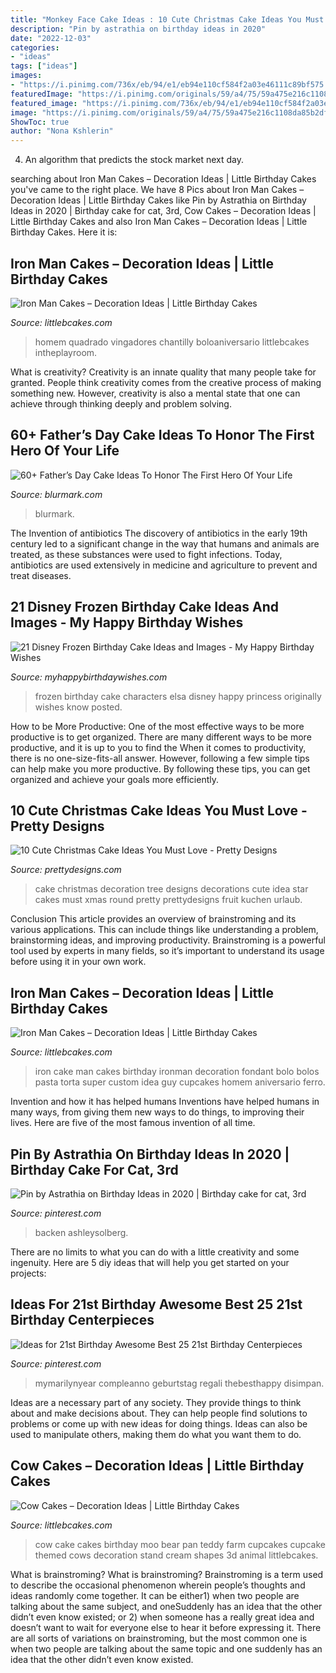 ```yaml
---
title: "Monkey Face Cake Ideas : 10 Cute Christmas Cake Ideas You Must Love"
description: "Pin by astrathia on birthday ideas in 2020"
date: "2022-12-03"
categories:
- "ideas"
tags: ["ideas"]
images:
- "https://i.pinimg.com/736x/eb/94/e1/eb94e110cf584f2a03e46111c89bf575.jpg"
featuredImage: "https://i.pinimg.com/originals/59/a4/75/59a475e216c1108da85b2dfa0b475a68.jpg"
featured_image: "https://i.pinimg.com/736x/eb/94/e1/eb94e110cf584f2a03e46111c89bf575.jpg"
image: "https://i.pinimg.com/originals/59/a4/75/59a475e216c1108da85b2dfa0b475a68.jpg"
ShowToc: true
author: "Nona Kshlerin"
---
```



4. An algorithm that predicts the stock market next day.

	

		
searching about Iron Man Cakes – Decoration Ideas | Little Birthday Cakes you've came to the right place. We have 8 Pics about Iron Man Cakes – Decoration Ideas | Little Birthday Cakes like Pin by Astrathia on Birthday Ideas in 2020 | Birthday cake for cat, 3rd, Cow Cakes – Decoration Ideas | Little Birthday Cakes and also Iron Man Cakes – Decoration Ideas | Little Birthday Cakes. Here it is:
		
    
## Iron Man Cakes – Decoration Ideas | Little Birthday Cakes

<img loading=lazy src="https://www.littlebcakes.com/wp-content/uploads/2014/01/Iron-Man-Cake-Design-768x1024.jpg" onerror="this.onerror=null;this.src='https://tse1.mm.bing.net/th?id=OIP.BRePiDUC9dm5qLTzoVXSkwHaJ4&amp;pid=15.1';" alt="Iron Man Cakes – Decoration Ideas | Little Birthday Cakes">

_Source: littlebcakes.com_

>homem quadrado vingadores chantilly boloaniversario littlebcakes intheplayroom. 

	

What is creativity?
Creativity is an innate quality that many people take for granted. People think creativity comes from the creative process of making something new. However, creativity is also a mental state that one can achieve through thinking deeply and problem solving.

    
## 60+ Father’s Day Cake Ideas To Honor The First Hero Of Your Life

<img loading=lazy src="https://www.blurmark.com/wp-content/uploads/2017/05/Fathers-Day-Cake.jpg" onerror="this.onerror=null;this.src='https://tse1.mm.bing.net/th?id=OIP.-naIHQJqIr04d1ISW1CgcgHaJ6&amp;pid=15.1';" alt="60+ Father’s Day Cake Ideas To Honor The First Hero Of Your Life">

_Source: blurmark.com_

>blurmark. 

	

The Invention of antibiotics
The discovery of antibiotics in the early 19th century led to a significant change in the way that humans and animals are treated, as these substances were used to fight infections. Today, antibiotics are used extensively in medicine and agriculture to prevent and treat diseases.

    
## 21 Disney Frozen Birthday Cake Ideas And Images - My Happy Birthday Wishes

<img loading=lazy src="https://www.myhappybirthdaywishes.com/wp-content/uploads/2016/01/characters-of-frozen-birthday-cake.jpg" onerror="this.onerror=null;this.src='https://tse1.mm.bing.net/th?id=OIP.k1Q3sJLe1z1qfjMu3kFM8QHaK0&amp;pid=15.1';" alt="21 Disney Frozen Birthday Cake Ideas and Images - My Happy Birthday Wishes">

_Source: myhappybirthdaywishes.com_

>frozen birthday cake characters elsa disney happy princess originally wishes know posted. 

	

How to be More Productive: One of the most effective ways to be more productive is to get organized. There are many different ways to be more productive, and it is up to you to find the
When it comes to productivity, there is no one-size-fits-all answer. However, following a few simple tips can help make you more productive. By following these tips, you can get organized and achieve your goals more efficiently.

    
## 10 Cute Christmas Cake Ideas You Must Love - Pretty Designs

<img loading=lazy src="https://www.prettydesigns.com/wp-content/uploads/2014/12/Christmas-Cake-Idea-Christmas-Tree.jpg" onerror="this.onerror=null;this.src='https://tse3.mm.bing.net/th?id=OIP.6Kcmxf7kpkrqbCjSLCYf0wHaF0&amp;pid=15.1';" alt="10 Cute Christmas Cake Ideas You Must Love - Pretty Designs">

_Source: prettydesigns.com_

>cake christmas decoration tree designs decorations cute idea star cakes must xmas round pretty prettydesigns fruit kuchen urlaub. 

	

Conclusion
This article provides an overview of brainstroming and its various applications. This can include things like understanding a problem, brainstorming ideas, and improving productivity. Brainstroming is a powerful tool used by experts in many fields, so it’s important to understand its usage before using it in your own work.

    
## Iron Man Cakes – Decoration Ideas | Little Birthday Cakes

<img loading=lazy src="http://www.littlebcakes.com/wp-content/uploads/2014/01/Iron-Man-Cake.jpg" onerror="this.onerror=null;this.src='https://tse1.mm.bing.net/th?id=OIP.AXoj0X3ssCpu-0jZqmshuwHaHn&amp;pid=15.1';" alt="Iron Man Cakes – Decoration Ideas | Little Birthday Cakes">

_Source: littlebcakes.com_

>iron cake man cakes birthday ironman decoration fondant bolo bolos pasta torta super custom idea guy cupcakes homem aniversario ferro. 

	

Invention and how it has helped humans
Inventions have helped humans in many ways, from giving them new ways to do things, to improving their lives. Here are five of the most famous invention of all time.

    
## Pin By Astrathia On Birthday Ideas In 2020 | Birthday Cake For Cat, 3rd

<img loading=lazy src="https://i.pinimg.com/originals/59/a4/75/59a475e216c1108da85b2dfa0b475a68.jpg" onerror="this.onerror=null;this.src='https://tse4.mm.bing.net/th?id=OIP.qNSRsiBaOnUZOdYfrXMahwHaLH&amp;pid=15.1';" alt="Pin by Astrathia on Birthday Ideas in 2020 | Birthday cake for cat, 3rd">

_Source: pinterest.com_

>backen ashleysolberg. 

	

There are no limits to what you can do with a little creativity and some ingenuity. Here are 5 diy ideas that will help you get started on your projects: 

    
## Ideas For 21st Birthday Awesome Best 25 21st Birthday Centerpieces

<img loading=lazy src="https://i.pinimg.com/736x/eb/94/e1/eb94e110cf584f2a03e46111c89bf575.jpg" onerror="this.onerror=null;this.src='https://tse4.mm.bing.net/th?id=OIP.T-6zASm40j-ajm0yF4EHHgHaJ3&amp;pid=15.1';" alt="Ideas for 21st Birthday Awesome Best 25 21st Birthday Centerpieces">

_Source: pinterest.com_

>mymarilynyear compleanno geburtstag regali thebesthappy disimpan. 

	

Ideas are a necessary part of any society. They provide things to think about and make decisions about. They can help people find solutions to problems or come up with new ideas for doing things. Ideas can also be used to manipulate others, making them do what you want them to do.

    
## Cow Cakes – Decoration Ideas | Little Birthday Cakes

<img loading=lazy src="http://www.littlebcakes.com/wp-content/uploads/2014/01/Cow-Cakes.jpg" onerror="this.onerror=null;this.src='https://tse2.mm.bing.net/th?id=OIP.Co36Dedvm41VHW_0Jnuv4gHaJ4&amp;pid=15.1';" alt="Cow Cakes – Decoration Ideas | Little Birthday Cakes">

_Source: littlebcakes.com_

>cow cake cakes birthday moo bear pan teddy farm cupcakes cupcake themed cows decoration stand cream shapes 3d animal littlebcakes. 

	

What is brainstroming?
What is brainstroming? Brainstroming is a term used to describe the occasional phenomenon wherein people’s thoughts and ideas randomly come together. It can be either1) when two people are talking about the same subject, and oneSuddenly has an idea that the other didn’t even know existed; or 2) when someone has a really great idea and doesn’t want to wait for everyone else to hear it before expressing it. There are all sorts of variations on brainstroming, but the most common one is when two people are talking about the same topic and one suddenly has an idea that the other didn’t even know existed.

